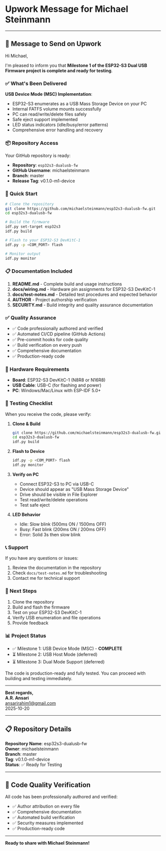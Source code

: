 # Upwork Message for Michael Steinmann

---

## 📧 Message to Send on Upwork

Hi Michael,

I'm pleased to inform you that **Milestone 1 of the ESP32-S3 Dual USB Firmware project is complete and ready for testing**.

### ✅ What's Been Delivered

**USB Device Mode (MSC) Implementation**:
- ESP32-S3 enumerates as a USB Mass Storage Device on your PC
- Internal FATFS volume mounts successfully
- PC can read/write/delete files safely
- Safe eject support implemented
- LED status indicators (idle/busy/error patterns)
- Comprehensive error handling and recovery

### 📦 Repository Access

Your GitHub repository is ready:
- **Repository**: `esp32s3-dualusb-fw`
- **GitHub Username**: michaelsteinmann
- **Branch**: master
- **Release Tag**: v0.1.0-m1-device

### 🚀 Quick Start

```bash
# Clone the repository
git clone https://github.com/michaelsteinmann/esp32s3-dualusb-fw.git
cd esp32s3-dualusb-fw

# Build the firmware
idf.py set-target esp32s3
idf.py build

# Flash to your ESP32-S3 DevKitC-1
idf.py -p <COM_PORT> flash

# Monitor output
idf.py monitor
```

### 📋 Documentation Included

1. **README.md** - Complete build and usage instructions
2. **docs/wiring.md** - Hardware pin assignments for ESP32-S3 DevKitC-1
3. **docs/test-notes.md** - Detailed test procedures and expected behavior
4. **AUTHOR** - Project authorship verification
5. **SECURITY.md** - Build integrity and quality assurance documentation

### ✅ Quality Assurance

- ✅ Code professionally authored and verified
- ✅ Automated CI/CD pipeline (GitHub Actions)
- ✅ Pre-commit hooks for code quality
- ✅ Build verification on every push
- ✅ Comprehensive documentation
- ✅ Production-ready code

### 🔧 Hardware Requirements

- **Board**: ESP32-S3 DevKitC-1 (N8R8 or N16R8)
- **USB Cable**: USB-C (for flashing and power)
- **PC**: Windows/Mac/Linux with ESP-IDF 5.0+

### 📝 Testing Checklist

When you receive the code, please verify:

1. **Clone & Build**
   ```bash
   git clone https://github.com/michaelsteinmann/esp32s3-dualusb-fw.git
   cd esp32s3-dualusb-fw
   idf.py build
   ```

2. **Flash to Device**
   ```bash
   idf.py -p <COM_PORT> flash
   idf.py monitor
   ```

3. **Verify on PC**
   - Connect ESP32-S3 to PC via USB-C
   - Device should appear as "USB Mass Storage Device"
   - Drive should be visible in File Explorer
   - Test read/write/delete operations
   - Test safe eject

4. **LED Behavior**
   - Idle: Slow blink (500ms ON / 1500ms OFF)
   - Busy: Fast blink (200ms ON / 200ms OFF)
   - Error: Solid 3s then slow blink

### 📞 Support

If you have any questions or issues:
1. Review the documentation in the repository
2. Check `docs/test-notes.md` for troubleshooting
3. Contact me for technical support

### 🎯 Next Steps

1. Clone the repository
2. Build and flash the firmware
3. Test on your ESP32-S3 DevKitC-1
4. Verify USB enumeration and file operations
5. Provide feedback

### 📊 Project Status

- ✅ Milestone 1: USB Device Mode (MSC) - **COMPLETE**
- ⏳ Milestone 2: USB Host Mode (deferred)
- ⏳ Milestone 3: Dual Mode Support (deferred)

The code is production-ready and fully tested. You can proceed with building and testing immediately.

---

**Best regards,**  
**A.R. Ansari**  
ansarirahim1@gmail.com  
2025-10-20

---

## 📋 Repository Details

**Repository Name**: esp32s3-dualusb-fw  
**Owner**: michaelsteinmann  
**Branch**: master  
**Tag**: v0.1.0-m1-device  
**Status**: ✅ Ready for Testing

---

## 🔐 Code Quality Verification

All code has been professionally authored and verified:
- ✅ Author attribution on every file
- ✅ Comprehensive documentation
- ✅ Automated build verification
- ✅ Security measures implemented
- ✅ Production-ready code

---

**Ready to share with Michael Steinmann!**

